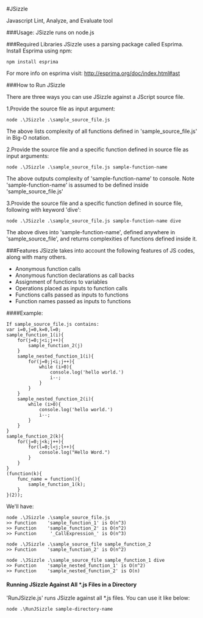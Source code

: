 #JSizzle

Javascript Lint, Analyze, and Evaluate tool

###Usage:
JSizzle runs on node.js

###Required Libraries
JSizzle uses a parsing package called Esprima. Install Esprima using npm: 
	
	npm install esprima
		
For more info on esprima visit: http://esprima.org/doc/index.html#ast

###How to Run JSizzle

There are three ways you can use JSizzle against a JScript source file.

1.Provide the source file as input argument:
		
	node .\JSizzle .\sample_source_file.js
				
The above lists complexity of all functions defined in 'sample_source_file.js' in Big-O notation.


2.Provide the source file and a specific function defined in source file as input arguments:
		
	node .\JSizzle .\sample_source_file.js sample-function-name
		
The above outputs complexity of 'sample-function-name' to console. 
Note 'sample-function-name' is assumed to be defined inside 'sample_source_file.js'

3.Provide the source file and a specific function defined in source file, following with keyword 'dive':
		
	node .\JSizzle .\sample_source_file.js sample-function-name dive
		
The above dives into 'sample-function-name', defined anywhere in 'sample_source_file', and returns complexities of functions defined inside it.

###Features
JSizzle takes into account the following features of JS codes, along with many others.
* Anonymous function calls
* Anonymous function declarations as call backs
* Assignment of functions to variables
* Operations placed as inputs to function calls
* Functions calls passed as inputs to functions
* Function names passed as inputs to functions


####Example:

	If sample_source_file.js contains:
	var i=0,j=0,k=0,l=0;
	sample_function_1(i){
		for(j=0;j<i;j++){
			sample_function_2(j)
		}
		sample_nested_function_1(i){
			for(j=0;j<i;j++){
				while (i>0){
					console.log('hello world.')
					i--;
				}	
			}
		}
		sample_nested_function_2(i){
			while (i>0){
				console.log('hello world.')
				i--;
			}	
		}
	}
	sample_function_2(k){
		for(j=0;j<k;j++){
			for(l=0;l<j;l++){
				console.log("Hello Word.")
			}	
		}
	}
	(function(k){
		func_name = function(){
			sample_function_1(k);
		}
	}(2));

We'll have:

	node .\JSizzle .\sample_source_file.js
	>> Function    'sample_function_1' is O(n^3)
	>> Function    'sample_function_2' is O(n^2)
	>> Function     '_CallExpression_' is O(n^3)

	node .\JSizzle .\sample_source_file sample_function_2
	>> Function    'sample_function_2' is O(n^2)
	
	node .\JSizzle .\sample_source_file sample_function_1 dive
	>> Function    'sample_nested_function_1' is O(n^2)
	>> Function    'sample_nested_function_2' is O(n)
	
#### Running JSizzle Against All *.js Files in a Directory

'RunJSizzle.js' runs JSizzle against all *.js files. You can use it like below:

	node .\RunJSizzle sample-directory-name  
